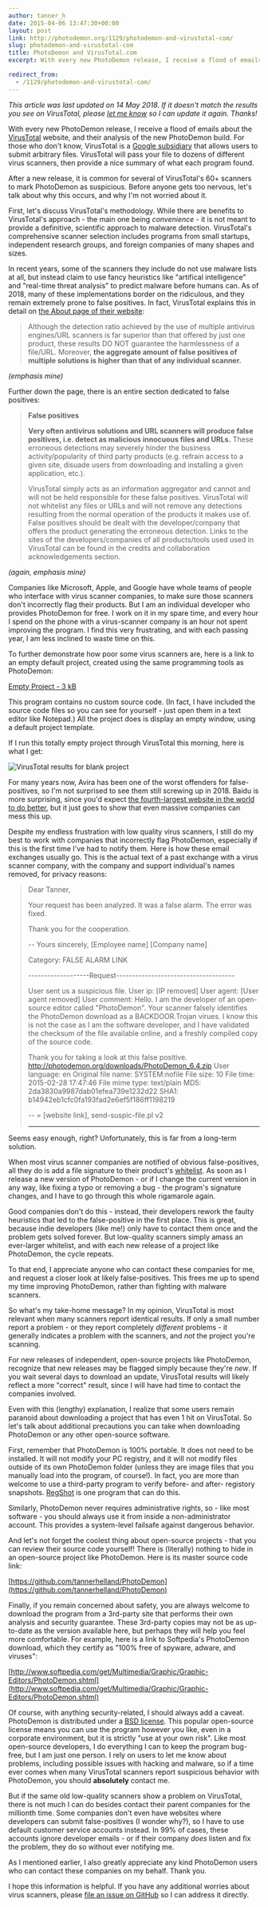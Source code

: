 ```yaml
---
author: tanner_h
date: 2015-04-06 13:47:30+00:00
layout: post
link: http://photodemon.org/1129/photodemon-and-virustotal-com/
slug: photodemon-and-virustotal-com
title: PhotoDemon and VirusTotal.com
excerpt: With every new PhotoDemon release, I receive a flood of emails about the VirusTotal website, and their analysis of the new PhotoDemon build.  After a new release, it is common for several of the site's 60+ scanners to mark PhotoDemon as suspicious.  Before anyone gets too nervous, let's talk about why this occurs, and why I'm not worried about it.

redirect_from:
  - /1129/photodemon-and-virustotal-com/
---
```


*This article was last updated on 14 May 2018.  If it doesn't match the results you see on VirusTotal, please [let me know](https://github.com/tannerhelland/PhotoDemon/issues) so I can update it again.  Thanks!*

With every new PhotoDemon release, I receive a flood of emails about the [VirusTotal](https://www.virustotal.com/) website, and their analysis of the new PhotoDemon build.  For those who don't know, VirusTotal is a [Google subsidiary](https://en.wikipedia.org/wiki/VirusTotal) that allows users to submit arbitrary files.  VirusTotal will pass your file to dozens of different virus scanners, then provide a nice summary of what each program found.

After a new release, it is common for several of VirusTotal's 60+ scanners to mark PhotoDemon as suspicious.  Before anyone gets too nervous, let's talk about why this occurs, and why I'm not worried about it.

First, let's discuss VirusTotal's methodology.  While there are benefits to VirusTotal's approach - the main one being *convenience* - it is not meant to provide a definitive, scientific approach to malware detection.  VirusTotal's comprehensive scanner selection includes programs from small startups, independent research groups, and foreign companies of many shapes and sizes.  

In recent years, some of the scanners they include do not use malware lists at all, but instead claim to use fancy heuristics like "artifical intelligence" and "real-time threat analysis" to predict malware before humans can.  As of 2018, many of these implementations border on the ridiculous, and they remain extremely prone to false positives.  In fact, VirusTotal explains this in detail on [the About page of their website](https://www.virustotal.com/en/about/):

> Although the detection ratio achieved by the use of multiple antivirus engines/URL scanners is far superior than that offered by just one product, these results DO NOT guarantee the harmlessness of a file/URL. Moreover, **the aggregate amount of false positives of multiple solutions is higher than that of any individual scanner.**

*(emphasis mine)*

Further down the page, there is an entire section dedicated to false positives:

> **False positives**
> 
> **Very often antivirus solutions and URL scanners will produce false positives, i.e. detect as malicious innocuous files and URLs.** These erroneous detections may severely hinder the business activity/popularity of third party products (e.g. refrain access to a given site, disuade users from downloading and installing a given application, etc.).
>
> VirusTotal simply acts as an information aggregator and cannot and will not be held responsible for these false positives. VirusTotal will not whitelist any files or URLs and will not remove any detections resulting from the normal operation of the products it makes use of. False positives should be dealt with the developer/company that offers the product generating the erroneous detection. Links to the sites of the developers/companies of all products/tools used used in VirusTotal can be found in the credits and collaboration acknowledgements section.

*(again, emphasis mine)*

Companies like Microsoft, Apple, and Google have whole teams of people who interface with virus scanner companies, to make sure those scanners don't incorrectly flag their products.  But I am an individual developer who provides PhotoDemon for free.  I work on it in my spare time, and every hour I spend on the phone with a virus-scanner company is an hour not spent improving the program.  I find this very frustrating, and with each passing year, I am less inclined to waste time on this.

To further demonstrate how poor some virus scanners are, here is a link to an empty default project, created using the same programming tools as PhotoDemon:

[Empty Project - 3 kB](media/blank_project.zip)

This program contains no custom source code.  (In fact, I have included the source code files so you can see for yourself - just open them in a text editor like Notepad.)  All the project does is display an empty window, using a default project template.

If I run this totally empty project through VirusTotal this morning, here is what I get:

![VirusTotal results for blank project](media/images/virustotal_blank_project.png) 

For many years now, Avira has been one of the worst offenders for false-positives, so I'm not surprised to see them still screwing up in 2018.  Baidu is more surprising, since you'd expect [the fourth-largest website in the world to do better](https://en.wikipedia.org/wiki/Baidu), but it just goes to show that even massive companies can mess this up.

Despite my endless frustration with low quality virus scanners, I still do my best to work with companies that incorrectly flag PhotoDemon, especially if this is the first time I've had to notify them.  Here is how these email exchanges usually go.  This is the actual text of a past exchange with a virus scanner company, with the company and support individual's names removed, for privacy reasons:

> Dear Tanner,
> 
> Your request has been analyzed. It was a false alarm. The error was fixed.
> 
> Thank you for the cooperation.
> 
> --
> Yours sincerely,
> [Employee name]
> [Company name]
> 
> Category: FALSE ALARM LINK
>
> -------------------Request-------------------------------------
> 
> User sent us a suspicious file.
> User ip: [IP removed]
> User agent: [User agent removed]
> User comment: Hello. I am the developer of an open-source
> editor called "PhotoDemon". Your scanner falsely identifies the PhotoDemon
> download as a BACKDOOR.Trojan virues. I know this is not the case as I
> am the software developer, and I have validated the checksum of the file
> available online, and a freshly compiled copy of the source code.
> 
> Thank you for taking a look at this false positive.
> http://photodemon.org/downloads/PhotoDemon_6.4.zip
> User language: en
> Original file name: SYSTEM:nofile
> File size: 10
> File time: 2015-02-28 17:47:46
> File mime type: text/plain
> MD5: 2da3830a9987dab01efea739e1232d22
> SHA1: b14942eb1cfc0fa193fad2e6ef5f186ff1198219
> 
> --
> = [website link], send-suspic-file.pl v2
> 
> ---------------------------------------------------------------

Seems easy enough, right?  Unfortunately, this is far from a long-term solution.  

When most virus scanner companies are notified of obvious false-positives, all they do is add a file signature to their product's [whitelist](https://en.wikipedia.org/wiki/Whitelisting).  As soon as I release a new version of PhotoDemon - or if I change the current version in any way, like fixing a typo or removing a bug - the program's signature changes, and I have to go through this whole rigamarole again.  

Good companies don't do this - instead, their developers rework the faulty heuristics that led to the false-positive in the first place.  This is great, because indie developers (like me!) only have to contact them once and the problem gets solved forever.  But low-quality scanners simply amass an ever-larger whitelist, and with each new release of a project like PhotoDemon, the cycle repeats.

To that end, I appreciate anyone who can contact these companies for me, and request a closer look at likely false-positives.  This frees me up to spend my time improving PhotoDemon, rather than fighting with malware scanners.

So what's my take-home message?  In my opinion, VirusTotal is most relevant when many scanners report identical results.  If only a small number report a problem - or they report completely *different* problems - it generally indicates a problem with the scanners, and *not* the project you're scanning.  

For new releases of independent, open-source projects like PhotoDemon, recognize that new releases may be flagged simply because they're *new*.  If you wait several days to download an update, VirusTotal results will likely reflect a more "correct" result, since I will have had time to contact the companies involved.

Even with this (lengthy) explanation, I realize that some users remain paranoid about downloading a project that has even 1 hit on VirusTotal.  So let's talk about additional precautions you can take when downloading PhotoDemon or any other open-source software.

First, remember that PhotoDemon is 100% portable.  It does not need to be installed.  It will not modify your PC registry, and it will not modify files outside of its own PhotoDemon folder (unless they are image files that you manually load into the program, of course!).  In fact, you are more than welcome to use a third-party program to verify before- and after- registory snapshots.  [RegShot](http://www.portablefreeware.com/index.php?id=297) is one program that can do this.

Similarly, PhotoDemon never requires administrative rights, so - like most software - you should always use it from inside a non-administrator account.  This provides a system-level failsafe against dangerous behavior.

And let's not forget the coolest thing about open-source projects - that you can review their source code yourself!  There is (literally) nothing to hide in an open-source project like PhotoDemon.  Here is its master source code link:

[https://github.com/tannerhelland/PhotoDemon](https://github.com/tannerhelland/PhotoDemon)

Finally, if you remain concerned about safety, you are always welcome to download the program from a 3rd-party site that performs their own analysis and security guarantee.  These 3rd-party copies may not be as up-to-date as the version available here, but perhaps they will help you feel more comfortable.  For example, here is a link to Softpedia's PhotoDemon download, which they certify as "100% free of spyware, adware, and viruses":

[http://www.softpedia.com/get/Multimedia/Graphic/Graphic-Editors/PhotoDemon.shtml](http://www.softpedia.com/get/Multimedia/Graphic/Graphic-Editors/PhotoDemon.shtml)

Of course, with anything security-related, I should always add a caveat.  PhotoDemon is distributed under a [BSD license](license/).  This popular open-source license means you can use the program however you like, even in a corporate environment, but it is strictly "use at your own risk".  Like most open-source developers, I do everything I can to keep the program bug-free, but I am just one person.  I rely on users to let me know about problems, including possible issues with hacking and malware, so if a time ever comes when many VirusTotal scanners report suspicious behavior with PhotoDemon, you should **absolutely** contact me.

But if the same old low-quality scanners show a problem on VirusTotal, there is not much I can do besides contact their parent companies for the millionth time.  Some companies don't even have websites where developers can submit false-positives (I wonder why?), so I have to use default customer service accounts instead.  In 99% of cases, these accounts ignore developer emails - or if their company *does* listen and fix the problem, they do so without ever notifying me.  

As I mentioned earlier, I also greatly appreciate any kind PhotoDemon users who can contact these companies on my behalf.  Thank you.

I hope this information is helpful.  If you have any additional worries about virus scanners, please [file an issue on GitHub](https://github.com/tannerhelland/PhotoDemon/issues) so I can address it directly.  

